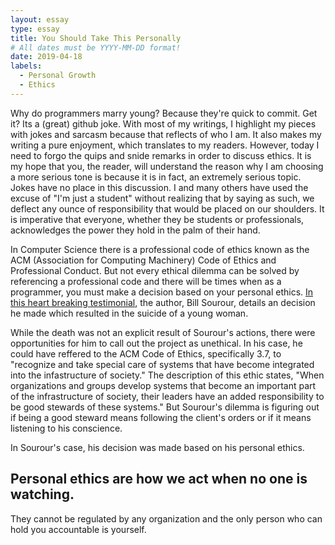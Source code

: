 ```yaml
---
layout: essay
type: essay
title: You Should Take This Personally
# All dates must be YYYY-MM-DD format!
date: 2019-04-18
labels:
  - Personal Growth
  - Ethics
---	
```


Why do programmers marry young? Because they're quick to commit. Get it? Its a (great) github joke. 
With most of my writings, I highlight my pieces with jokes and sarcasm because that reflects of who I am. It also makes my writing a pure enjoyment, which translates to my readers. However, today I need to forgo the quips and snide remarks in order to discuss ethics. It is my hope that you, the reader, will understand the reason why I am choosing a more serious tone is because it is in fact, an extremely serious topic. Jokes have no place in this discussion. I and many others have used the excuse of "I'm just a student" without realizing that by saying as such, we deflect any ounce of responsibility that would be placed on our shoulders. It is imperative that everyone, whether they be students or professionals, acknowledges the power they hold in the palm of their hand.

In Computer Science there is a professional code of ethics known as the ACM (Association for Computing Machinery) Code of Ethics and Professional Conduct. But not every ethical dilemma can be solved by referencing a professional code and there will be times when as a programmer, you must make a decision based on your personal ethics. [In this heart breaking testimonial](https://medium.freecodecamp.org/the-code-im-still-ashamed-of-e4c021dff55e), the author, Bill Sourour, details an decision he made which resulted in the suicide of a young woman. 

While the death was not an explicit result of Sourour's actions, there were opportunities for him to call out the project as unethical. In his case, he could have reffered to the ACM Code of Ethics, specifically 3.7, to "recognize and take special care of systems that have become integrated into the infastructure of society." The description of this ethic states, "When organizations and groups develop systems that become an important part of the infrastructure of society, their leaders have an added responsibility to be good stewards of these systems." But Sourour's dilemma is figuring out if being a good steward means following the client's orders or if it means listening to his conscience. 

In Sourour's case, his decision was made based on his personal ethics.

## Personal ethics are how we act when no one is watching.

They cannot be regulated by any organization and the only person who can hold you accountable is yourself. 
